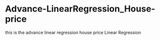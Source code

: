 # Advance-LinearRegression_House-price
this is the advance linear regression house price Linear Regression
